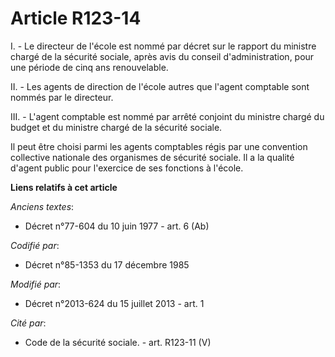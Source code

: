 # Article R123-14

I. - Le directeur de l'école est nommé par décret sur le rapport du ministre chargé de la sécurité sociale, après avis du
conseil d'administration, pour une période de cinq ans renouvelable.

II. - Les agents de direction de l'école autres que l'agent comptable sont nommés par le directeur.

III. - L'agent comptable est nommé par arrêté conjoint du ministre chargé du budget et du ministre chargé de la sécurité
sociale.

Il peut être choisi parmi les agents comptables régis par une convention collective nationale des organismes de sécurité
sociale. Il a la qualité d'agent public pour l'exercice de ses fonctions à l'école.

**Liens relatifs à cet article**

_Anciens textes_:

  - Décret n°77-604 du 10 juin 1977 - art. 6 (Ab)

_Codifié par_:

  - Décret n°85-1353 du 17 décembre 1985

_Modifié par_:

  - Décret n°2013-624 du 15 juillet 2013 - art. 1

_Cité par_:

  - Code de la sécurité sociale. - art. R123-11 (V)
